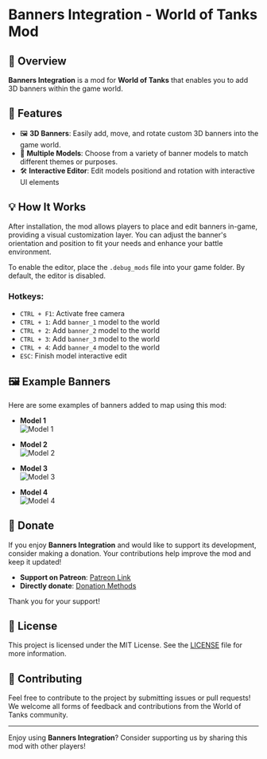 ﻿# Banners Integration - World of Tanks Mod

## 🚀 Overview

**Banners Integration** is a mod for **World of Tanks** that enables you to add 3D banners within the game world.

## 🌟 Features

- 🖼️ **3D Banners**: Easily add, move, and rotate custom 3D banners into the game world.
- 🎨 **Multiple Models**: Choose from a variety of banner models to match different themes or purposes.
- 🛠️ **Interactive Editor**: Edit models positiond and rotation with interactive UI elements

## 💡 How It Works

After installation, the mod allows players to place and edit banners in-game, providing a visual customization layer. You can adjust the banner's orientation and position to fit your needs and enhance your battle environment.

To enable the editor, place the `.debug_mods` file into your game folder. By default, the editor is disabled.

### Hotkeys:
- `CTRL + F1`: Activate free camera
- `CTRL + 1`: Add `banner_1` model to the world
- `CTRL + 2`: Add `banner_2` model to the world
- `CTRL + 3`: Add `banner_3` model to the world
- `CTRL + 4`: Add `banner_4` model to the world
- `ESC`: Finish model interactive edit

## 🖼️ Example Banners

Here are some examples of banners added to map using this mod:

- **Model 1**  
![Model 1](https://gitlab.com/wot-public-mods/banners-integration/-/raw/master/resources/model_1.jpg)

- **Model 2**  
![Model 2](https://gitlab.com/wot-public-mods/banners-integration/-/raw/master/resources/model_2.jpg)

- **Model 3**  
![Model 3](https://gitlab.com/wot-public-mods/banners-integration/-/raw/master/resources/model_3.jpg)

- **Model 4**  
![Model 4](https://gitlab.com/wot-public-mods/banners-integration/-/raw/master/resources/model_4.jpg)

## 💖 Donate

If you enjoy **Banners Integration** and would like to support its development, consider making a donation. Your contributions help improve the mod and keep it updated!

- **Support on Patreon**: [Patreon Link](https://www.patreon.com/poliroid)
- **Directly donate**: [Donation Methods](https://poliroid.me/donate/)

Thank you for your support!

## 📄 License

This project is licensed under the MIT License. See the [LICENSE](https://gitlab.com/wot-public-mods/banners-integration/-/blob/master/LICENSE.md) file for more information.

## 🤝 Contributing

Feel free to contribute to the project by submitting issues or pull requests! We welcome all forms of feedback and contributions from the World of Tanks community.

---

Enjoy using **Banners Integration**? Consider supporting us by sharing this mod with other players!
